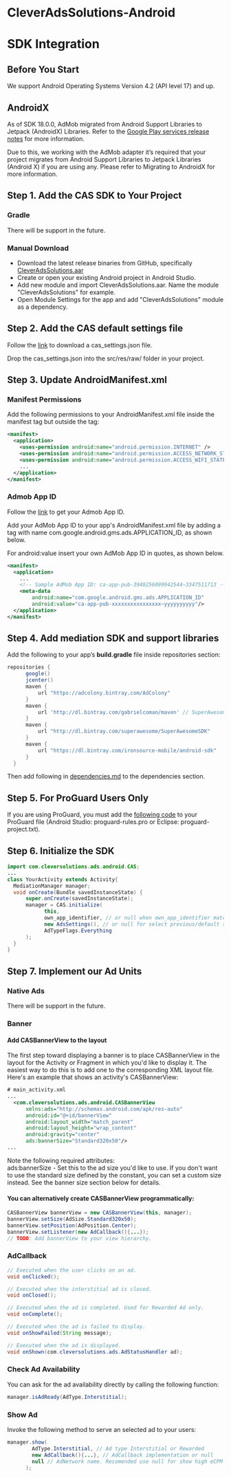 # CleverAdsSolutions-Android

# SDK Integration

## Before You Start
We support Android Operating Systems Version 4.2 (API level 17) and up.  

## AndroidX
As of SDK 18.0.0, AdMob migrated from Android Support Libraries to Jetpack (AndroidX) Libraries. Refer to the [Google Play services release notes](https://developers.google.com/android/guides/releases#june_17_2019) for more information.  

Due to this, we working with the AdMob adapter it’s required that your project migrates from Android Support Libraries to Jetpack Libraries (Android X) if you are using any. Please refer to Migrating to AndroidX for more information.  

## Step 1. Add the CAS SDK to Your Project

### Gradle
There will be support in the future.  

### Manual Download
- Download the latest release binaries from GitHub, specifically [CleverAdsSolutions.aar](https://github.com/cleveradssolutions/CAS-Android/releases/latest)
- Create or open your existing Android project in Android Studio.
- Add new module and import CleverAdsSolutions.aar. Name the module "CleverAdsSolutions" for example.
- Open Module Settings for the app and add "CleverAdsSolutions" module as a dependency.  

## Step 2. Add the CAS default settings file
Follow the [link](http://psvpromo.psvgamestudio.com/cas-settings.php) to download a cas_settings.json file.

Drop the cas_settings.json into the src/res/raw/ folder in your project.  

## Step 3. Update AndroidManifest.xml

### Manifest Permissions
Add the following permissions to your AndroidManifest.xml file inside the manifest tag but outside the <application> tag:
```xml
<manifest>
  <application>
    <uses-permission android:name="android.permission.INTERNET" />
    <uses-permission android:name="android.permission.ACCESS_NETWORK_STATE" />
    <uses-permission android:name="android.permission.ACCESS_WIFI_STATE" />
    ...
  </application>
</manifest>
```
  
### Admob App ID
Follow the [link](http://psvpromo.psvgamestudio.com/cas-settings.php) to get your Admob App ID.  

Add your AdMob App ID to your app's AndroidManifest.xml file by adding a <meta-data> tag with name com.google.android.gms.ads.APPLICATION_ID, as shown below.  
  
For android:value insert your own AdMob App ID in quotes, as shown below.
```xml
<manifest>
  <application>
    ...
    <!-- Sample AdMob App ID: ca-app-pub-3940256099942544~3347511713 -->
    <meta-data
        android:name="com.google.android.gms.ads.APPLICATION_ID"
        android:value="ca-app-pub-xxxxxxxxxxxxxxxx~yyyyyyyyyy"/>
  </application>
</manifest>
```

## Step 4. Add mediation SDK and support libraries
Add the following to your app’s **build.gradle** file inside repositories section:
```gradle
repositories {
      google()
      jcenter()
      maven {
          url "https://adcolony.bintray.com/AdColony"
      }
      maven {
          url 'http://dl.bintray.com/gabrielcoman/maven' // SuperAwesome
      }
      maven {
          url "http://dl.bintray.com/superawesome/SuperAwesomeSDK"
      }
      maven {
          url "https://dl.bintray.com/ironsource-mobile/android-sdk"
      }
  }
```
Then add following in [dependencies.md](dependencies.md) to the dependencies section.  

## Step 5. For ProGuard Users Only
If you are using ProGuard, you must add the [following code](proguard-rules.pro) to your ProGuard file (Android Studio: proguard-rules.pro or Eclipse: proguard-project.txt).  

## Step 6. Initialize the SDK
```java
import com.cleversolutions.ads.android.CAS;
...
class YourActivity extends Activity{
  MediationManager manager;
  void onCreate(Bundle savedInstanceState) {
      super.onCreate(savedInstanceState);
      manager = CAS.initialize(
            this,
            own_app_identifier, // or null when own_app_identifier matches the app package
            new AdsSettings(), // or null for select previous/default settings
            AdTypeFlags.Everything
      );
  }
}
```

## Step 7. Implement our Ad Units
### Native Ads  
There will be support in the future.  

### Banner
#### Add CASBannerView to the layout
The first step toward displaying a banner is to place CASBannerView in the layout for the Activity or Fragment in which you'd like to display it. The easiest way to do this is to add one to the corresponding XML layout file. Here's an example that shows an activity's CASBannerView:  
```xml
# main_activity.xml
...
  <com.cleversolutions.ads.android.CASBannerView 
      xmlns:ads="http://schemas.android.com/apk/res-auto"
      android:id="@+id/bannerView"
      android:layout_width="match_parent"
      android:layout_height="wrap_content"
      android:gravity="center"
      ads:bannerSize="Standard320x50"/>
...
```
Note the following required attributes:  
ads:bannerSize - Set this to the ad size you'd like to use. If you don't want to use the standard size defined by the constant, you can set a custom size instead. See the banner size section below for details.  

#### You can alternatively create CASBannerView programmatically:
```java
CASBannerView bannerView = new CASBannerView(this, manager);
bannerView.setSize(AdSize.Standard320x50);
bannerView.setPosition(AdPosition.Center);
bannerView.setListener(new AdCallback(){...});
// TODO: Add bannerView to your view hierarchy.
```

### AdCallback
```java
// Executed when the user clicks on an ad.
void onClicked();

// Executed when the interstitial ad is closed.
void onClosed();

// Executed when the ad is completed. Used for Rewarded Ad only.
void onComplete();

// Executed when the ad is failed to display.
void onShowFailed(String message);

// Executed when the ad is displayed.
void onShown(com.cleversolutions.ads.AdStatusHandler ad);
```

### Check Ad Availability
You can ask for the ad availability directly by calling the following function:
```java
manager.isAdReady(AdType.Interstitial);
```

### Show Ad
Invoke the following method to serve an selected ad to your users:
```java
manager.show(
        AdType.Interstitial, // Ad type Interstitial or Rewarded
        new AdCallback(){...}, // AdCallback implementation or null
        null // AdNetwork name. Recomended use null for show high eCPM Ad.
      );
```
